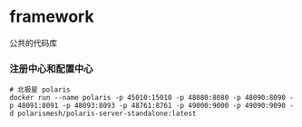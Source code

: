 # framework

公共的代码库

### 注册中心和配置中心
```shell
# 北极星 polaris
docker run --name polaris -p 45010:15010 -p 48080:8080 -p 48090:8090 -p 48091:8091 -p 48093:8093 -p 48761:8761 -p 49000:9000 -p 49090:9090 -d polarismesh/polaris-server-standalone:latest
```